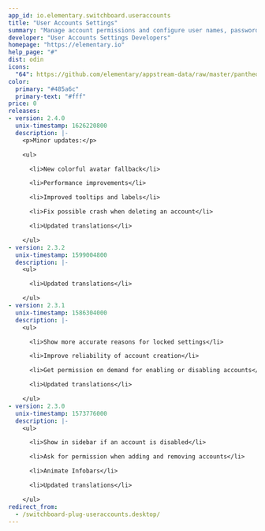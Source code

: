 ```yaml
---
app_id: io.elementary.switchboard.useraccounts
title: "User Accounts Settings"
summary: "Manage account permissions and configure user names, passwords, and photos"
developer: "User Accounts Settings Developers"
homepage: "https://elementary.io"
help_page: "#"
dist: odin
icons:
  "64": https://github.com/elementary/appstream-data/raw/master/pantheon-data/main/icons/64x64/switchboard-plug-useraccounts_system-users.png
color:
  primary: "#485a6c"
  primary-text: "#fff"
price: 0
releases:
- version: 2.4.0
  unix-timestamp: 1626220800
  description: |-
    <p>Minor updates:</p>

    <ul>

      <li>New colorful avatar fallback</li>

      <li>Performance improvements</li>

      <li>Improved tooltips and labels</li>

      <li>Fix possible crash when deleting an account</li>

      <li>Updated translations</li>

    </ul>
- version: 2.3.2
  unix-timestamp: 1599004800
  description: |-
    <ul>

      <li>Updated translations</li>

    </ul>
- version: 2.3.1
  unix-timestamp: 1586304000
  description: |-
    <ul>

      <li>Show more accurate reasons for locked settings</li>

      <li>Improve reliability of account creation</li>

      <li>Get permission on demand for enabling or disabling accounts</li>

      <li>Updated translations</li>

    </ul>
- version: 2.3.0
  unix-timestamp: 1573776000
  description: |-
    <ul>

      <li>Show in sidebar if an account is disabled</li>

      <li>Ask for permission when adding and removing accounts</li>

      <li>Animate Infobars</li>

      <li>Updated translations</li>

    </ul>
redirect_from:
  - /switchboard-plug-useraccounts.desktop/
---
```



